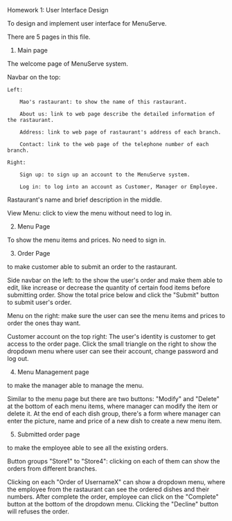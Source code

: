 Homework 1: User Interface Design

To design and implement user interface for MenuServe.

There are 5 pages in this file.

1. Main page

The welcome page of MenuServe system.

Navbar on the top: 

    Left:
    
        Mao's rastaurant: to show the name of this rastaurant.
        
        About us: link to web page describe the detailed information of the rastaurant.
        
        Address: link to web page of rastaurant's address of each branch.
        
        Contact: link to the web page of the telephone number of each branch.
    
    Right:
    
        Sign up: to sign up an account to the MenuServe system.
        
        Log in: to log into an account as Customer, Manager or Employee.

Rastaurant's name and brief description in the middle.

View Menu: click to view the menu without need to log in.

2. Menu Page

To show the menu items and prices. No need to sign in. 

3. Order Page

to make customer able to submit an order to the rastaurant.

Side navbar on the left: to the show the user's order and make them able to edit, like increase or decrease the quantity of certain food items before submitting order. Show the total price below and click the "Submit" button to submit user's order.

Menu on the right: make sure the user can see the menu items and prices to order the ones thay want.

Customer account on the top right: The user's identity is customer to get access to the order page. Click the small triangle on the right to show the dropdown menu where user can see their account, change password and log out.

4. Menu Management page

to make the manager able to manage the menu.

Similar to the menu page but there are two buttons: "Modify" and "Delete" at the bottom of each menu items, where manager can modify the item or delete it. At the end of each dish group, there's a form where manager can enter the picture, name and price of a new dish to create a new menu item.

5. Submitted order page

to make the employee able to see all the existing orders.

Button groups "Store1" to "Store4": clicking on each of them can show the orders from different branches.

Clicking on each "Order of UsernameX" can show a dropdown menu, where the employee from the rastaurant can see the ordered dishes and their numbers. After complete the order, employee can click on the "Complete" button at the bottom of the dropdown menu. Clicking the "Decline" button will refuses the order.


